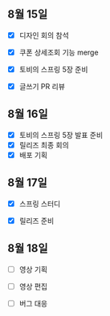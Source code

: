 ## 8월 15일

- [x] 디자인 회의 참석
- [x] 쿠폰 상세조회 기능 merge
- [x] 토비의 스프링 5장 준비
- [x] 글쓰기 PR 리뷰



## 8월 16일

- [x] 토비의 스프링 5장 발표 준비
- [x] 릴리즈 최종 회의
- [x] 배포 기획

## 8월 17일
- [x] 스프링 스터디
- [x] 릴리즈 준비


## 8월 18일
- [ ] 영상 기획
- [ ] 영상 편집
- [ ] 버그 대응

